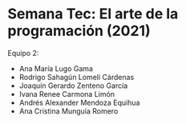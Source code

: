 # Semana Tec: El arte de la programación (2021)

Equipo 2:
- Ana María Lugo Gama
- Rodrigo Sahagún Lomelí Cárdenas
- Joaquín Gerardo Zenteno García
- Ivana Renee Carmona Limón
- Andrés Alexander Mendoza Equihua
- Ana Cristina Munguía Romero

